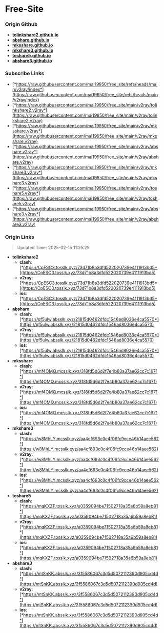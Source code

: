 # Free-Site

### Origin Github

- [**tolinkshare2.github.io**](https://github.com/tolinkshare2/tolinkshare2.github.io)
- [**abshare.github.io**](https://github.com/abshare/abshare.github.io)
- [**mksshare.github.io**](https://github.com/mksshare/mksshare.github.io)
- [**mkshare3.github.io**](https://github.com/mkshare3/mkshare3.github.io)
- [**toshare5.github.io**](https://github.com/toshare5/toshare5.github.io)
- [**abshare3.github.io**](https://github.com/abshare3/abshare3.github.io)

### Subscribe Links

- [*https://raw.githubusercontent.com/mai19950/free_site/refs/heads/main/v2ray/index*](https://raw.githubusercontent.com/mai19950/free_site/refs/heads/main/v2ray/index)
- [*https://raw.githubusercontent.com/mai19950/free_site/main/v2ray/tolinkshare2.v2ray*](https://raw.githubusercontent.com/mai19950/free_site/main/v2ray/tolinkshare2.v2ray)
- [*https://raw.githubusercontent.com/mai19950/free_site/main/v2ray/mksshare.v2ray*](https://raw.githubusercontent.com/mai19950/free_site/main/v2ray/mksshare.v2ray)
- [*https://raw.githubusercontent.com/mai19950/free_site/main/v2ray/abshare.v2ray*](https://raw.githubusercontent.com/mai19950/free_site/main/v2ray/abshare.v2ray)
- [*https://raw.githubusercontent.com/mai19950/free_site/main/v2ray/mkshare3.v2ray*](https://raw.githubusercontent.com/mai19950/free_site/main/v2ray/mkshare3.v2ray)
- [*https://raw.githubusercontent.com/mai19950/free_site/main/v2ray/toshare5.v2ray*](https://raw.githubusercontent.com/mai19950/free_site/main/v2ray/toshare5.v2ray)
- [*https://raw.githubusercontent.com/mai19950/free_site/main/v2ray/abshare3.v2ray*](https://raw.githubusercontent.com/mai19950/free_site/main/v2ray/abshare3.v2ray)

### Origin Links

> Updated Time: 2025-02-15 11:25:25

- **tolinkshare2**
  - **clash**: [*https://CpESC3.tosslk.xyz/73d71b8a3dfd522020739e4111913bd5*](https://CpESC3.tosslk.xyz/73d71b8a3dfd522020739e4111913bd5)
  - **v2ray**: [*https://CpESC3.tosslk.xyz/73d71b8a3dfd522020739e4111913bd5*](https://CpESC3.tosslk.xyz/73d71b8a3dfd522020739e4111913bd5)
  - **ios**: [*https://CpESC3.tosslk.xyz/73d71b8a3dfd522020739e4111913bd5*](https://CpESC3.tosslk.xyz/73d71b8a3dfd522020739e4111913bd5)
- **abshare**
  - **clash**: [*https://qf5ulw.absslk.xyz/21815d0462dfdc1546ad8036e4ca5570*](https://qf5ulw.absslk.xyz/21815d0462dfdc1546ad8036e4ca5570)
  - **v2ray**: [*https://qf5ulw.absslk.xyz/21815d0462dfdc1546ad8036e4ca5570*](https://qf5ulw.absslk.xyz/21815d0462dfdc1546ad8036e4ca5570)
  - **ios**: [*https://qf5ulw.absslk.xyz/21815d0462dfdc1546ad8036e4ca5570*](https://qf5ulw.absslk.xyz/21815d0462dfdc1546ad8036e4ca5570)
- **mksshare**
  - **clash**: [*https://mf4OMQ.mcsslk.xyz/318fd5d6d2f7e4b80a37ae62cc7c1671*](https://mf4OMQ.mcsslk.xyz/318fd5d6d2f7e4b80a37ae62cc7c1671)
  - **v2ray**: [*https://mf4OMQ.mcsslk.xyz/318fd5d6d2f7e4b80a37ae62cc7c1671*](https://mf4OMQ.mcsslk.xyz/318fd5d6d2f7e4b80a37ae62cc7c1671)
  - **ios**: [*https://mf4OMQ.mcsslk.xyz/318fd5d6d2f7e4b80a37ae62cc7c1671*](https://mf4OMQ.mcsslk.xyz/318fd5d6d2f7e4b80a37ae62cc7c1671)
- **mkshare3**
  - **clash**: [*https://w8MhLY.mcsslk.xyz/aa4cf693c0c4f06fc9cce46b14aee562*](https://w8MhLY.mcsslk.xyz/aa4cf693c0c4f06fc9cce46b14aee562)
  - **v2ray**: [*https://w8MhLY.mcsslk.xyz/aa4cf693c0c4f06fc9cce46b14aee562*](https://w8MhLY.mcsslk.xyz/aa4cf693c0c4f06fc9cce46b14aee562)
  - **ios**: [*https://w8MhLY.mcsslk.xyz/aa4cf693c0c4f06fc9cce46b14aee562*](https://w8MhLY.mcsslk.xyz/aa4cf693c0c4f06fc9cce46b14aee562)
- **toshare5**
  - **clash**: [*https://mqKXZF.tosslk.xyz/a0359094be71502718a35a6b59a8eb81*](https://mqKXZF.tosslk.xyz/a0359094be71502718a35a6b59a8eb81)
  - **v2ray**: [*https://mqKXZF.tosslk.xyz/a0359094be71502718a35a6b59a8eb81*](https://mqKXZF.tosslk.xyz/a0359094be71502718a35a6b59a8eb81)
  - **ios**: [*https://mqKXZF.tosslk.xyz/a0359094be71502718a35a6b59a8eb81*](https://mqKXZF.tosslk.xyz/a0359094be71502718a35a6b59a8eb81)
- **abshare3**
  - **clash**: [*https://mtSnKK.absslk.xyz/3f5586067c3d5d5072112390d905cd4d*](https://mtSnKK.absslk.xyz/3f5586067c3d5d5072112390d905cd4d)
  - **v2ray**: [*https://mtSnKK.absslk.xyz/3f5586067c3d5d5072112390d905cd4d*](https://mtSnKK.absslk.xyz/3f5586067c3d5d5072112390d905cd4d)
  - **ios**: [*https://mtSnKK.absslk.xyz/3f5586067c3d5d5072112390d905cd4d*](https://mtSnKK.absslk.xyz/3f5586067c3d5d5072112390d905cd4d)
